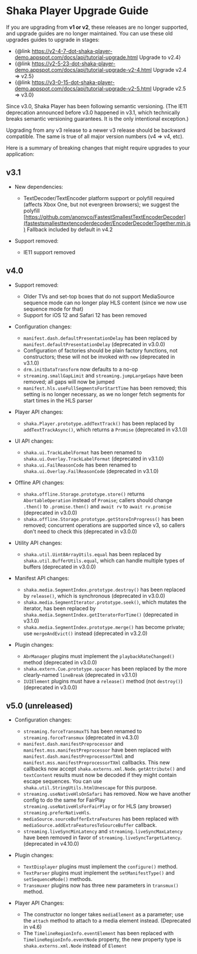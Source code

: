 # Shaka Player Upgrade Guide

If you are upgrading from **v1 or v2**, these releases are no longer supported,
and upgrade guides are no longer maintained.  You can use these old upgrades
guides to upgrade in stages:

 - {@link https://v2-4-7-dot-shaka-player-demo.appspot.com/docs/api/tutorial-upgrade.html Upgrade to v2.4}
 - {@link https://v2-5-23-dot-shaka-player-demo.appspot.com/docs/api/tutorial-upgrade-v2-4.html Upgrade v2.4 => v2.5}
 - {@link https://v3-0-15-dot-shaka-player-demo.appspot.com/docs/api/tutorial-upgrade-v2-5.html Upgrade v2.5 => v3.0}

Since v3.0, Shaka Player has been following semantic versioning.  (The
IE11 deprecation announced before v3.0 happened in v3.1, which technically
breaks semantic versioning guarantees.  It is the only intentional exception.)

Upgrading from any v3 release to a newer v3 release should be backward
compatible.  The same is true of all major version numbers (v4 => v4, etc).

Here is a summary of breaking changes that might require upgrades to your
application:


## v3.1

  - New dependencies:
    - TextDecoder/TextEncoder platform support or polyfill required (affects
      Xbox One, but not evergreen browsers); we suggest the polyfill
      [https://github.com/anonyco/FastestSmallestTextEncoderDecoder](fastestsmallesttextencoderdecoder/EncoderDecoderTogether.min.js)
      Fallback included by default in v4.2

  - Support removed:
    - IE11 support removed


## v4.0

  - Support removed:
    - Older TVs and set-top boxes that do not support MediaSource sequence mode
      can no longer play HLS content (since we now use sequence mode for that)
    - Support for iOS 12 and Safari 12 has been removed

  - Configuration changes:
    - `manifest.dash.defaultPresentationDelay` has been replaced by
      `manifest.defaultPresentationDelay` (deprecated in v3.0.0)
    - Configuration of factories should be plain factory functions, not
      constructors; these will not be invoked with `new` (deprecated in v3.1.0)
    - `drm.initDataTransform` now defaults to a no-op
    - `streaming.smallGapLimit` and `streaming.jumpLargeGaps` have been removed;
      all gaps will now be jumped
    - `manifest.hls.useFullSegmentsForStartTime` has been removed; this setting
      is no longer necessary, as we no longer fetch segments for start times in
      the HLS parser

  - Player API changes:
    - `shaka.Player.prototype.addTextTrack()` has been replaced by
      `addTextTrackAsync()`, which returns a `Promise` (deprecated in v3.1.0)

  - UI API changes:
    - `shaka.ui.TrackLabelFormat` has been renamed to
      `shaka.ui.Overlay.TrackLabelFormat` (deprecated in v3.1.0)
    - `shaka.ui.FailReasonCode` has been renamed to
      `shaka.ui.Overlay.FailReasonCode` (deprecated in v3.1.0)

  - Offline API changes:
    - `shaka.offline.Storage.prototype.store()` returns `AbortableOperation`
      instead of `Promise`; callers should change `.then()` to
      `.promise.then()` and `await rv` to `await rv.promise` (deprecated in
      v3.0.0)
    - `shaka.offline.Storage.prototype.getStoreInProgress()` has been removed;
      concurrent operations are supported since v3, so callers don't need to
      check this (deprecated in v3.0.0)

  - Utility API changes:
    - `shaka.util.Uint8ArrayUtils.equal` has been replaced by
      `shaka.util.BufferUtils.equal`, which can handle multiple types of
      buffers (deprecated in v3.0.0)

  - Manifest API changes:
    - `shaka.media.SegmentIndex.prototype.destroy()` has been replaced by
      `release()`, which is synchronous (deprecated in v3.0.0)
    - `shaka.media.SegmentIterator.prototype.seek()`, which mutates the
      iterator, has been replaced by
      `shaka.media.SegmentIndex.getIteratorForTime()` (deprecated in v3.1.0)
    - `shaka.media.SegmentIndex.prototype.merge()` has become private; use
      `mergeAndEvict()` instead (deprecated in v3.2.0)

  - Plugin changes:
    - `AbrManager` plugins must implement the `playbackRateChanged()` method
      (deprecated in v3.0.0)
    - `shaka.extern.Cue.prototype.spacer` has been replaced by the more
      clearly-named `lineBreak` (deprecated in v3.1.0)
    - `IUIElement` plugins must have a `release()` method (not `destroy()`)
      (deprecated in v3.0.0)

## v5.0 (unreleased)

  - Configuration changes:
    - `streaming.forceTransmuxTS` has been renamed to `streaming.forceTransmux`
      (deprecated in v4.3.0)
    - `manifest.dash.manifestPreprocessor` and `manifest.mss.manifestPreprocessor`
      have been replaced with `manifest.dash.manifestPreprocessorTXml` and
      `manifest.mss.manifestPreprocessorTXml` callbacks. This new callbacks now
      accept `shaka.externs.xml.Node`. `getAttribute()` and `textContent` results
      must now be decoded if they might contain escape sequences. You can use
      `shaka.util.StringUtils.htmlUnescape` for this purpose.
    - `streaming.useNativeHlsOnSafari` has removed. Now we have another config to do the same for FairPlay `streaming.useNativeHlsForFairPlay` or for HLS (any browser) `streaming.preferNativeHls`.
    - `mediaSource.sourceBufferExtraFeatures` has been replaced with `mediaSource.addExtraFeaturesToSourceBuffer` callback.
    - `streaming.liveSyncMinLatency` and `streaming.liveSyncMaxLatency` have
      been removed in favor of `streaming.liveSyncTargetLatency`. (deprecated
      in v4.10.0)

  - Plugin changes:
    - `TextDisplayer` plugins must implement the `configure()` method.
    - `TextParser` plugins must implement the `setManifestType()` and `setSequenceMode()` methods.
    - `Transmuxer` plugins now has three new parameters in `transmux()` method.

  - Player API Changes:
    - The constructor no longer takes `mediaElement` as a parameter; use the `attach` method to attach to a media element instead. (Deprecated in v4.6)
    - The `TimelineRegionInfo.eventElement` has been replaced with `TimelineRegionInfo.eventNode` property, the new property type is `shaka.externs.xml.Node` instead of `Element`
